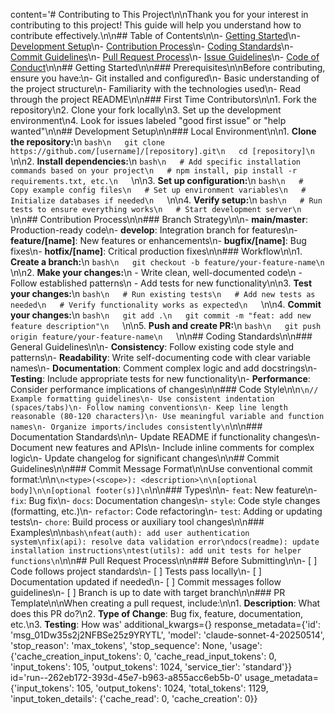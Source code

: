 content='# Contributing to This Project\n\nThank you for your interest in contributing to this project! This guide will help you understand how to contribute effectively.\n\n## Table of Contents\n\n- [Getting Started](#getting-started)\n- [Development Setup](#development-setup)\n- [Contribution Process](#contribution-process)\n- [Coding Standards](#coding-standards)\n- [Commit Guidelines](#commit-guidelines)\n- [Pull Request Process](#pull-request-process)\n- [Issue Guidelines](#issue-guidelines)\n- [Code of Conduct](#code-of-conduct)\n\n## Getting Started\n\n### Prerequisites\n\nBefore contributing, ensure you have:\n- Git installed and configured\n- Basic understanding of the project structure\n- Familiarity with the technologies used\n- Read through the project README\n\n### First Time Contributors\n\n1. Fork the repository\n2. Clone your fork locally\n3. Set up the development environment\n4. Look for issues labeled "good first issue" or "help wanted"\n\n## Development Setup\n\n### Local Environment\n\n1. **Clone the repository:**\n   ```bash\n   git clone https://github.com/[username]/[repository].git\n   cd [repository]\n   ```\n\n2. **Install dependencies:**\n   ```bash\n   # Add specific installation commands based on your project\n   # npm install, pip install -r requirements.txt, etc.\n   ```\n\n3. **Set up configuration:**\n   ```bash\n   # Copy example config files\n   # Set up environment variables\n   # Initialize databases if needed\n   ```\n\n4. **Verify setup:**\n   ```bash\n   # Run tests to ensure everything works\n   # Start development server\n   ```\n\n## Contribution Process\n\n### Branch Strategy\n\n- **main/master**: Production-ready code\n- **develop**: Integration branch for features\n- **feature/[name]**: New features or enhancements\n- **bugfix/[name]**: Bug fixes\n- **hotfix/[name]**: Critical production fixes\n\n### Workflow\n\n1. **Create a branch:**\n   ```bash\n   git checkout -b feature/your-feature-name\n   ```\n\n2. **Make your changes:**\n   - Write clean, well-documented code\n   - Follow established patterns\n   - Add tests for new functionality\n\n3. **Test your changes:**\n   ```bash\n   # Run existing tests\n   # Add new tests as needed\n   # Verify functionality works as expected\n   ```\n\n4. **Commit your changes:**\n   ```bash\n   git add .\n   git commit -m "feat: add new feature description"\n   ```\n\n5. **Push and create PR:**\n   ```bash\n   git push origin feature/your-feature-name\n   ```\n\n## Coding Standards\n\n### General Guidelines\n\n- **Consistency**: Follow existing code style and patterns\n- **Readability**: Write self-documenting code with clear variable names\n- **Documentation**: Comment complex logic and add docstrings\n- **Testing**: Include appropriate tests for new functionality\n- **Performance**: Consider performance implications of changes\n\n### Code Style\n\n```\n// Example formatting guidelines\n- Use consistent indentation (spaces/tabs)\n- Follow naming conventions\n- Keep line length reasonable (80-120 characters)\n- Use meaningful variable and function names\n- Organize imports/includes consistently\n```\n\n### Documentation Standards\n\n- Update README if functionality changes\n- Document new features and APIs\n- Include inline comments for complex logic\n- Update changelog for significant changes\n\n## Commit Guidelines\n\n### Commit Message Format\n\nUse conventional commit format:\n\n```\n<type>(<scope>): <description>\n\n[optional body]\n\n[optional footer(s)]\n```\n\n### Types\n\n- `feat`: New feature\n- `fix`: Bug fix\n- `docs`: Documentation changes\n- `style`: Code style changes (formatting, etc.)\n- `refactor`: Code refactoring\n- `test`: Adding or updating tests\n- `chore`: Build process or auxiliary tool changes\n\n### Examples\n\n```bash\nfeat(auth): add user authentication system\nfix(api): resolve data validation error\ndocs(readme): update installation instructions\ntest(utils): add unit tests for helper functions\n```\n\n## Pull Request Process\n\n### Before Submitting\n\n- [ ] Code follows project standards\n- [ ] Tests pass locally\n- [ ] Documentation updated if needed\n- [ ] Commit messages follow guidelines\n- [ ] Branch is up to date with target branch\n\n### PR Template\n\nWhen creating a pull request, include:\n\n1. **Description**: What does this PR do?\n2. **Type of Change**: Bug fix, feature, documentation, etc.\n3. **Testing**: How was' additional_kwargs={} response_metadata={'id': 'msg_01Dw35s2j2NFBSe25z9YRYTL', 'model': 'claude-sonnet-4-20250514', 'stop_reason': 'max_tokens', 'stop_sequence': None, 'usage': {'cache_creation_input_tokens': 0, 'cache_read_input_tokens': 0, 'input_tokens': 105, 'output_tokens': 1024, 'service_tier': 'standard'}} id='run--262eb172-393d-45e7-b963-a855acc6eb5b-0' usage_metadata={'input_tokens': 105, 'output_tokens': 1024, 'total_tokens': 1129, 'input_token_details': {'cache_read': 0, 'cache_creation': 0}}